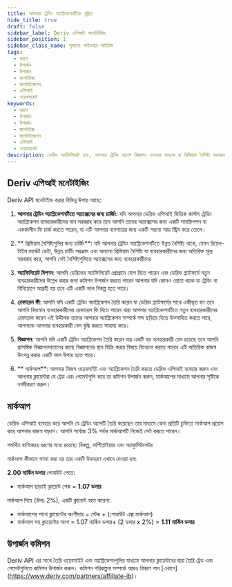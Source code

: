```yaml
---
title: আপনার ট্রেডিং অ্যাপ্লিকেশনটিকে মুদ্রিত
hide_title: true
draft: false
sidebar_label: Deriv এপিআই মনেটাইজিং
sidebar_position: 1
sidebar_class_name: লুকানো সাইডবার-আইটেম
tags:
  - ধারণা
  - উপার্জন
  - উপার্জন
  - মনেটাইজ
  - মনেটাইজেশন
  - এপিআই
  - ওয়েবসকেট
keywords:
  - ধারণা
  - উপার্জন
  - উপার্জন
  - মনেটাইজ
  - মনেটাইজেশন
  - এপিআই
  - ওয়েবসকেট
description: ডেরিভ অ্যাফিলিয়েট হয়ে, আপনার ট্রেডিং অ্যাপে বিজ্ঞাপন দেওয়ার মাধ্যমে বা প্রিমিয়াম বৈশিষ্ট্য সরবরাহ করে কীভাবে ডেরিভ এপিআই নগদীকরণ করবেন তা সন্ধান করুন।
---
```


## Deriv এপিআই মনেটাইজিং

Deriv API মনেটাইজ করার বিভিন্ন উপায় আছে:

1. **আপনার ট্রেডিং অ্যাপ্লিকেশনটিতে অ্যাক্সেসের জন্য চার্জিং**: যদি আপনার ডেরিভ এপিআই ভিত্তিক কাস্টম ট্রেডিং অ্যাপ্লিকেশন ব্যবহারকারীদের মান সরবরাহ করে তবে আপনি তাদের অ্যাক্সেসের জন্য একটি সাবস্ক্রিপশন বা এককালীন ফি চার্জ করতে পারেন, যা এটি আপনার ব্যবসায়ের জন্য একটি সম্ভাব্য আয় স্ট্রিম করে তোলে।

2. \*\* প্রিমিয়াম বৈশিষ্ট্যগুলির জন্য চার্জিং\*\*: যদি আপনার ট্রেডিং অ্যাপ্লিকেশনটিতে উন্নত বৈশিষ্ট্য থাকে, যেমন রিয়েল-টাইম মার্কেট ডেটা, উন্নত চার্টিং সরঞ্জাম এবং অন্যান্য প্রিমিয়াম বৈশিষ্ট্য যা ব্যবহারকারীদের জন্য অতিরিক্ত মূল্য সরবরাহ করে, আপনি সেই বৈশিষ্ট্যগুলিতে অ্যাক্সেসের জন্য ব্যবহারকারীদের

3. **অ্যাফিলিয়েট বিপণন**: আপনি ডেরিভের অ্যাফিলিয়েট প্রোগ্রামে যোগ দিতে পারেন এবং ডেরিভ প্ল্যাটফর্মে নতুন ব্যবহারকারীদের উল্লেখ করার জন্য কমিশন উপার্জন করতে পারেন আপনার যদি কোনও শ্রোতা থাকে যা ট্রেডিং বা বিনিয়োগে আগ্রহী হয় তবে এটি একটি ভাল বিকল্প হতে পারে।

4. **রেফারেল ফী**: আপনি যদি একটি ট্রেডিং অ্যাপ্লিকেশন তৈরি করেন যা ডেরিভ প্ল্যাটফর্মের সাথে একীভূত হন তবে আপনি বিদ্যমান ব্যবহারকারীদের রেফারেল ফি দিতে পারেন যারা আপনার অ্যাপ্লিকেশনটিতে নতুন ব্যবহারকারীদের রেফারেল করেন এই উদ্দীপক তাদের আপনার অ্যাপ্লিকেশন সম্পর্কে শব্দ ছড়িয়ে দিতে উত্সাহিত করতে পারে, আপনাকে আপনার ব্যবহারকারী বেস বৃদ্ধি করতে সাহায্য করে।

5. **বিজ্ঞাপন**: আপনি যদি একটি ট্রেডিং অ্যাপ্লিকেশন তৈরি করেন যার একটি বড় ব্যবহারকারী বেস রয়েছে তবে আপনি প্রাসঙ্গিক বিজ্ঞাপনদাতাদের কাছে বিজ্ঞাপনের স্থান বিক্রি করার বিষয়ে বিবেচনা করতে পারেন এটি অতিরিক্ত রাজস্ব উৎপন্ন করার একটি ভাল উপায় হতে পারে।

6. \*\* মার্কআপ\*\*: আপনার নিজস্ব ওয়েবসাইট এবং অ্যাপ্লিকেশন তৈরি করতে ডেরিভ এপিআই ব্যবহার করুন এবং আপনার ক্লায়েন্টরা যে ট্রেড এবং পেমেন্টগুলি করে তা কমিশন উপার্জন করুন, মার্কআপের মাধ্যমে আপনার সৃষ্টিকে নগদীকরণ করুন।

## মার্কআপ

ডেরিভ এপিআই ব্যবহার করে আপনি যে ট্রেডিং অ্যাপটি তৈরি করেছেন তার মাধ্যমে কেনা প্রতিটি চুক্তিতে মার্কআপ প্রয়োগ করে আপনার রাজস্ব বাড়ান। আপনি সর্বোচ্চ 3% পর্যন্ত মার্কআপটি নিজেই সেট করতে পারেন।

সমর্থিত বাণিজ্যের ধরণের মধ্যে রয়েছে: বিকল্প, মাল্টিপ্লাইয়ার এবং অ্যাকুমিউলেটর

মার্কআপ কীভাবে গণনা করা হয় তার একটি উদাহরণ এখানে দেওয়া হল:

**2.00 মার্কিন ডলার** পেআউট পেতে:

- মার্কআপ ছাড়াই ক্লায়েন্ট শেক = **1.07 ডলার**

মার্কআপ দিয়ে (উদাঃ 2%), একটি ক্লায়েন্ট বহন করেনা:

- মার্কআপের সাথে ক্লায়েন্টের অংশীদার = স্টেক + (পেআউট এক্স মার্কআপ)
- মার্কআপ সহ ক্লায়েন্টের অংশ = 1.07 মার্কিন ডলার+ (2 ডলার x 2%) = **1.11 মার্কিন ডলার**

## উপার্জন কমিশন

Deriv API এর সাথে তৈরি ওয়েবসাইট এবং অ্যাপ্লিকেশনগুলির মাধ্যমে আপনার ক্লায়েন্টদের দ্বারা তৈরি ট্রেড এবং পেমেন্টগুলিতে কমিশন উপার্জন করুন। কমিশন পরিকল্পনা সম্পর্কে আরও বিবরণ পান [এখানে] (https://www.deriv.com/partners/affiliate-ib)।
